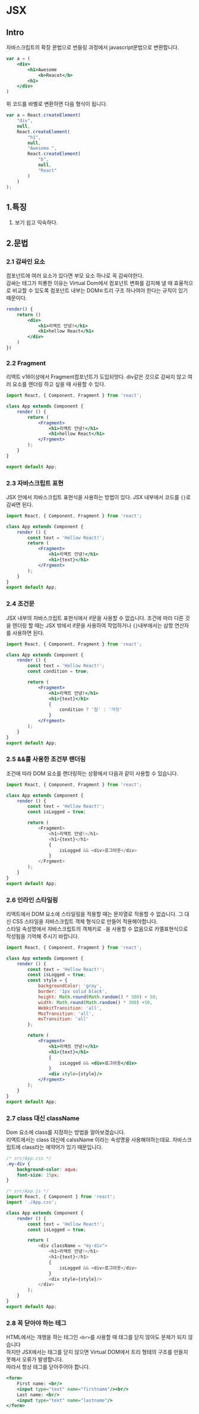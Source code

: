 # JSX

## Intro
자바스크립트의 확장 문법으로 번들링 과정에서 javascript문법으로 변환합니다.


```jsx
var a = (
    <div>
        <h1>Awesome
            <b>Reacot</b>
        <h1>
    </div>
)
```
위 코드를 바벨로 변환하면 다음 형식이 됩니다.


```js
var a = React.createElement(
    "div",
    null,
    React.createElement(
        "h1",
        null,
        "Awesome ",
        React.createElement(
            "b",
            null,
            "React"
        )
    )
);
```


## 1.특징
1. 보기 쉽고 익숙하다.

## 2.문법

### 2.1 감싸인 요소
컴포넌트에 여러 요소가 있다면 부모 요소 하나로 꼭 감싸야한다.  
감싸는 테그가 피룡한 이유는 Virtual Dom에서 컴포넌트 변화를 감지해 낼 때 효율적으로 비교할 수 있도록 컴포넌트 내부는 DOMㅌ트리 구조 하나여야 한다는 규칙이 있기 때문이다.

```jsx
render() {
    return ()
        <div>
            <h1>리액트 안녕!</h1>
            <h1>hellow React</h1>
        </div>
    )
})
```


### 2.2 Fragment
리액트 v16이상에서 Fragment컴포넌트가 도입되엇다. div같은 것으로 감싸지 않고 여러 요소를 렌더링 하고 싶을 때 사용할 수 있다.
```jsx
import React, { Component, Fragment } from 'react';

class App extends Component {
    render () {
        return (
            <Fragment>
                <h1>리액트 안녕!</h1>
                <h1>hellow React</h1>
            </Frgment>
        );
    }
}

export default App;
```


### 2.3 자바스크립트 표현
JSX 안에서 자바스크립트 표현식을 사용하는 방법이 있다. JSX 내부에서 코드를 `{}`로 감싸면 된다.
```jsx
import React, { Component, Fragment } from 'react';

class App extends Component {
    render () {
        const text = 'Hellow React!';
        return (
            <Fragment>
                <h1>리액트 안녕!</h1>
                <h1>{text}</h1>
            </Frgment>
        );
    }
}
export default App;
```

### 2.4 조건문 
JSX 내부의 자바스크립트 표현식에서 if문을 사용할 수 없습니다. 조건에 따라 다른 것을 렌더링 할 때는 JSX 밖에서 if문을 사용하여 작업하거나
`{}`내부에서는 삼항 연산자를 사용하면 된다.

```jsx
import React, { Component, Fragment } from 'react';

class App extends Component {
    render () {
        const text = 'Hellow React!';
        const condition = true;

        return (
            <Fragment>
                <h1>리액트 안녕!</h1>
                <h1>{text}</h1>
                {
                    condition ? '참' : '거짓'
                }
            </Frgment>
        );
    }
}
export default App;
```

### 2.5 &&를 사용한 조건부 랜더링
조건에 따라 DOM 요소를 랜더링하는 상황에서 다음과 같이 사용할 수 있습니다.
```js
import React, { Component, Fragment } from 'react';

class App extends Component {
    render () {
        const text = 'Hellow React!';
        const isLogged = true;

        return (
            <Fragment>
                <h1>리액트 안녕!</h1>
                <h1>{text}</h1>
                {
                    isLogged && <div>로그아웃</div>
                }
            </Frgment>
        );
    }
}
export default App;
```

### 2.6 인라인 스타일링
리액트에서 DOM 요소에 스타일링을 적용할 때는 문자열로 적용할 수 없습니다. 그 대신 CSS 스타일을 자바스크립트 객체 형식으로 만들어 적용해야합니다.  
스타일 속성명에서 자바스크립트의 객체키로 `-`을 사용할 수 없음으로 카멜표현식으로 작성됨을 기억해 주시기 바랍니다.

```jsx
import React, { Component, Fragment } from 'react';

class App extends Component {
    render () {
        const text = 'Hellow React!';
        const isLogged = true;
        const style = {
            backgroundColor: 'gray',
            border: '1px solid black',
            height: Math.round(Math.random() * 300) + 50;
            width: Math.round(Math.random() * 300) +50,
            WebkitTransition: 'all',
            MozTransition: 'all',
            msTransition: 'all'
        };

        return (
            <Fragment>
                <h1>리액트 안녕!</h1>
                <h1>{text}</h1>
                {
                    isLogged && <div>로그아웃</div>
                }
                <div style={style}/>
            </Frgment>
        );
    }
}
export default App;
```


### 2.7 class 대신 className
Dom 요소에 class를 지정하는 방법을 알아보겠습니다.  
리액트에서는 class 대신에 calssName 이라는 속성명을 사용해야하는데요. 자바스크립트에 class라는 예약어가 있기 때문입니다.

```css
/* src/App.css */
.my-div {
    background-color: aqua;
    font-size: 15px;
}
```

```js
/* src/App.js */
import React, { Component } from 'react';
import './App.css';

class App extends Component {
    render () {
        const text = 'Hellow React!';
        const isLogged = true;

        return (
            <div className = "my-div">
                <h1>리액트 안녕!</h1>
                <h1>{text}</h1>
                {
                    isLogged && <div>로그아웃</div>
                }
                <div style={style}/>
            </div>
        );
    }
}
export default App;
```


### 2.8 꼭 닫아야 하는 테그

HTML에서는 개행을 하는 테그인 `<br>`를 사용할 때 태그를 닫지 않아도 문제가 되지 않습니다  
하지만 JSX에서는 태그를 닫지 않으면 Virtual DOM에서 트리 형태의 구조를 만들지 못해서 오류가 발생합니다.  
따라서 항상 테그를 닫아주어야 합니다.

```jsx
<form>
    First name: <br/>
    <input type="text" name="firstname"/><br/>
    Last name: <br/>
    <input type="text" name="lastname"/>
</form>
```